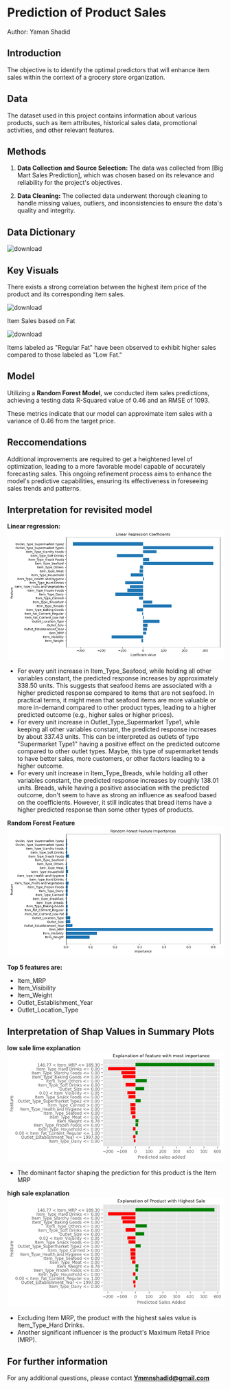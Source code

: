 # Prediction of Product Sales

Author:
Yaman Shadid

## Introduction

The objective is to identify the optimal predictors that will enhance item sales within the context of a grocery store organization.

## Data

The dataset used in this project contains information about various products, such as item attributes, historical sales data, promotional activities, and other relevant features.

## Methods

1. **Data Collection and Source Selection:** The data was collected from [Big Mart Sales Prediction], which was chosen based on its relevance and reliability for the project's objectives.

2. **Data Cleaning:** The collected data underwent thorough cleaning to handle missing values, outliers, and inconsistencies to ensure the data's quality and integrity.

## Data Dictionary

![download](https://github.com/Yaman-Shadid/Prediction-of-Product-Sales/assets/116229037/3c0ffbb0-2ab4-41f6-933e-8a3fb3c82e53)


## Key Visuals

There exists a strong correlation between the highest item price of the product and its corresponding item sales.

![download](https://github.com/Yaman-Shadid/Prediction-of-Product-Sales/assets/116229037/a7d524b7-89cf-4d25-817f-98fa0631eba9)

Item Sales based on Fat

![download](https://github.com/Yaman-Shadid/Prediction-of-Product-Sales/assets/116229037/5b1cb354-5886-4ebd-8d9b-b31ebff009b0)

Items labeled as "Regular Fat" have been observed to exhibit higher sales compared to those labeled as "Low Fat."

## Model



Utilizing a **Random Forest Model**, we conducted item sales predictions, achieving a testing data R-Squared value of 0.46 and an RMSE of 1093.

These metrics indicate that our model can approximate item sales with a variance of 0.46 from the target price.

## Reccomendations

Additional improvements are required to get a heightened level of optimization, leading to a more favorable model capable of accurately forecasting sales. This ongoing refinement process aims to enhance the model's predictive capabilities, ensuring its effectiveness in foreseeing sales trends and patterns.

## Interpretation for revisited model

**Linear regression:**
![Linear Regression Coefficients](lr_coefficients.png)
- For every unit increase in Item_Type_Seafood, while holding all other variables constant, the predicted response increases by approximately 338.50 units. This suggests that seafood items are associated with a higher predicted response compared to items that are not seafood. In practical terms, it might mean that seafood items are more valuable or more in-demand compared to other product types, leading to a higher predicted outcome (e.g., higher sales or higher prices).
- For every unit increase in Outlet_Type_Supermarket Type1, while keeping all other variables constant, the predicted response increases by about 337.43 units. This can be interpreted as outlets of type "Supermarket Type1" having a positive effect on the predicted outcome compared to other outlet types. Maybe, this type of supermarket tends to have better sales, more customers, or other factors leading to a higher outcome.
- For every unit increase in Item_Type_Breads, while holding all other variables constant, the predicted response increases by roughly 138.01 units. Breads, while having a positive association with the predicted outcome, don't seem to have as strong an influence as seafood based on the coefficients. However, it still indicates that bread items have a higher predicted response than some other types of products.


**Random Forest Feature**
![Random Forest Feature Importances](rf_importances.png)

**Top 5 features are:**
- Item_MRP
- Item_Visibility
- Item_Weight
- Outlet_Establishment_Year
- Outlet_Location_Type

## Interpretation of Shap Values in Summary Plots

**low sale lime explanation**
![low sale lime explanation](low_sale_lime_explanation.png)

- The dominant factor shaping the prediction for this product is the Item MRP

**high sale explanation**
![high sale explanation](high_sale_explanation.png)

- Excluding Item MRP, the product with the highest sales value is Item_Type_Hard Drinks.
- Another significant influencer is the product's Maximum Retail Price (MRP).

## For further information
For any additional questions, please contact **Ymmnshadid@gmail.com**

